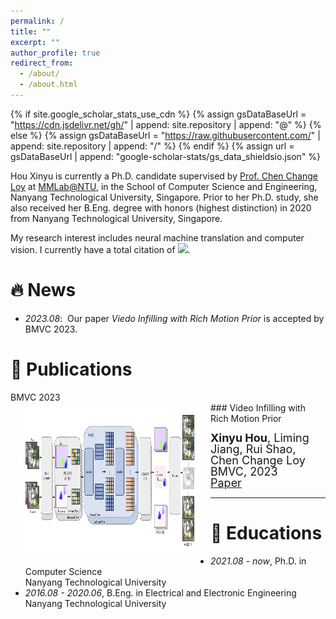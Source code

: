 ```yaml
---
permalink: /
title: ""
excerpt: ""
author_profile: true
redirect_from: 
  - /about/
  - /about.html
---
```


{% if site.google_scholar_stats_use_cdn %}
{% assign gsDataBaseUrl = "https://cdn.jsdelivr.net/gh/" | append: site.repository | append: "@" %}
{% else %}
{% assign gsDataBaseUrl = "https://raw.githubusercontent.com/" | append: site.repository | append: "/" %}
{% endif %}
{% assign url = gsDataBaseUrl | append: "google-scholar-stats/gs_data_shieldsio.json" %}

<span class='anchor' id='about-me'></span>

Hou Xinyu is currently a Ph.D. candidate supervised by <a href="https://www.mmlab-ntu.com/person/ccloy/">Prof. Chen Change Loy</a> at <a href="https://www.mmlab-ntu.com/"> MMLab@NTU</a>, in the School of Computer Science and Engineering, Nanyang Technological University, Singapore. Prior to her Ph.D. study, she also received her B.Eng. degree with honors (highest distinction) in 2020 from Nanyang Technological University, Singapore.

My research interest includes neural machine translation and computer vision. I currently have a total citation of <a href='https://scholar.google.com/citations?user=90lIt2QAAAAJ'><img src="https://img.shields.io/endpoint?url={{ url | url_encode }}&logo=Google%20Scholar&labelColor=f6f6f6&color=9cf&style=flat&label=citations"></a>.


# 🔥 News
- *2023.08*: &nbsp;Our paper <i>Viedo Infilling with Rich Motion Prior</i> is accepted by BMVC 2023. 

# 📝 Publications 

<div class="badge">BMVC 2023</div>
<img style="float: left; margin:5px 10px" src="images/virmp.jpg" width="300" height="240">
### Video Infilling with Rich Motion Prior
<p style="line-height:1.0">
<font size="4">
<strong>Xinyu Hou</strong>, Liming Jiang, Rui Shao, Chen Change Loy<br />
BMVC, 2023<br />
<a href="">Paper</a>
<br />
</font>
</p>

-----


# 📖 Educations
- *2021.08 - now*, Ph.D. in Computer Science <br /> Nanyang Technological University
- *2016.08 - 2020.06*, B.Eng. in Electrical and Electronic Engineering  <br /> Nanyang Technological University 
